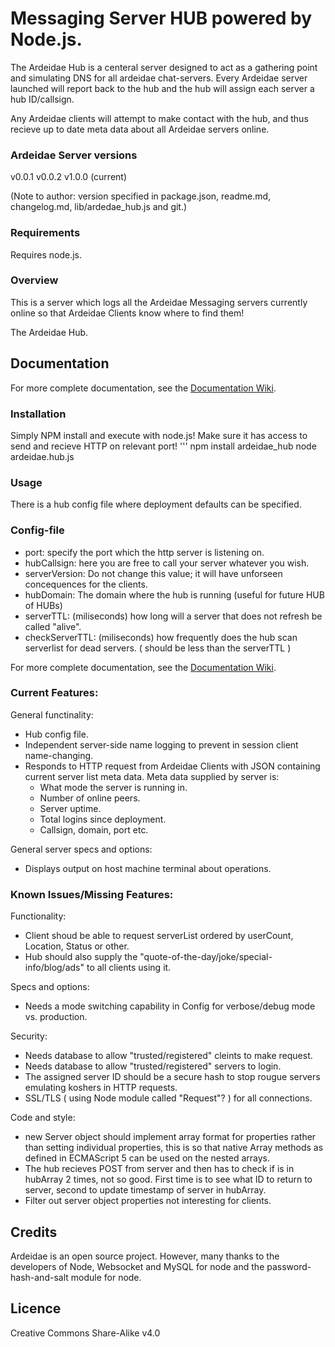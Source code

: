 
# Messaging Server HUB powered by Node.js.
The Ardeidae Hub is a centeral server designed to act as a gathering point and simulating DNS for all ardeidae chat-servers. Every Ardeidae server launched will report back to the hub and the hub will assign each server a hub ID/callsign.

Any Ardeidae clients will attempt to make contact with the hub, and thus recieve up to date meta data about all Ardeidae servers online.



### Ardeidae Server versions
v0.0.1
v0.0.2
v1.0.0 (current)


(Note to author:
version specified in package.json, readme.md, changelog.md, lib/ardedae_hub.js and git.)



### Requirements
Requires node.js.



### Overview
This is a server which logs all the Ardeidae Messaging servers currently online so that Ardeidae Clients know where to find them!

The Ardeidae Hub.



## Documentation
For more complete documentation, see the [Documentation Wiki](http://www.student.bth.se/~kawe14/javascript/kmom10/documentation_hub.php).



### Installation
Simply NPM install and execute with node.js! Make sure it has access to send and recieve HTTP on relevant port!
'''
npm install ardeidae_hub
node ardeidae.hub.js



### Usage
There is a hub config file where deployment defaults can be specified.



### Config-file
* port: specify the port which the http server is listening on.
* hubCallsign: here you are free to call your server whatever you wish.
* serverVersion: Do not change this value; it will have unforseen concequences for the clients.
* hubDomain: The domain where the hub is running (useful for future HUB of HUBs)
* serverTTL: (miliseconds) how long will a server that does not refresh be called "alive".
* checkServerTTL: (miliseconds) how frequently does the hub scan serverlist for dead servers. ( should be less than the serverTTL )


For more complete documentation, see the [Documentation Wiki](http://www.student.bth.se/~kawe14/javascript/kmom10/documentation_hub.php).



### Current Features:
General functinality:
* Hub config file.
* Independent server-side name logging to prevent in session client name-changing.
* Responds to HTTP request from Ardeidae Clients with JSON containing current server list meta data.
	Meta data supplied by server is:
	- What mode the server is running in.
	- Number of online peers.
	- Server uptime.
	- Total logins since deployment.
	- Callsign, domain, port etc.

General server specs and options:
* Displays output on host machine terminal about operations.



### Known Issues/Missing Features:
Functionality:
* Client shoud be able to request serverList ordered by userCount, Location, Status or other.
* Hub should also supply the "quote-of-the-day/joke/special-info/blog/ads" to all clients using it.

Specs and options:
* Needs a mode switching capability in Config for verbose/debug mode vs. production.

Security:
* Needs database to allow "trusted/registered" cleints to make request.
* Needs database to allow "trusted/registered" servers to login.
* The assigned server ID should be a secure hash to stop rougue servers emulating koshers in HTTP requests.
* SSL/TLS ( using Node module called "Request"? ) for all connections.

Code and style:
* new Server object should implement array format for properties rather than setting individual properties, this is so that native Array methods as defined in ECMAScript 5 can be used on the nested arrays.
* The hub recieves POST from server and then has to check if is in hubArray 2 times, not so good. First time is to see what ID to return to server, second to update timestamp of server in hubArray.
* Filter out server object properties not interesting for clients.



## Credits
Ardeidae is an open source project. However, many thanks to the developers of Node, Websocket and MySQL for node and the password-hash-and-salt module for node.



## Licence
Creative Commons Share-Alike v4.0




